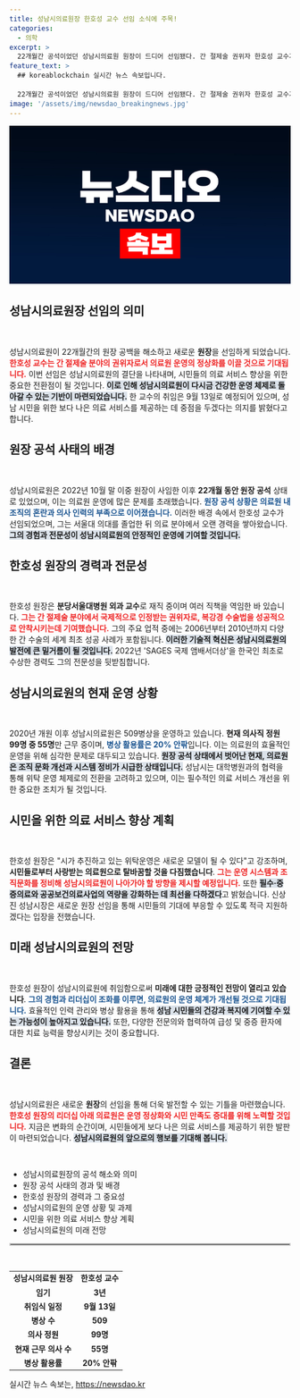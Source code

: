 ```yaml
---
title: 성남시의료원장 한호성 교수 선임 소식에 주목!
categories:
  - 의학
excerpt: >
  22개월간 공석이었던 성남시의료원 원장이 드디어 선임됐다. 간 절제술 권위자 한호성 교수가 취임을 통해 의료원 운영 정상화를 이끌겠다고 선언했다. 시민들의 기대가 높아지는 가운데, 성남시의료원의 미래는 어떻게 변화할까?
feature_text: >
  ## koreablockchain 실시간 뉴스 속보입니다.

  22개월간 공석이었던 성남시의료원 원장이 드디어 선임됐다. 간 절제술 권위자 한호성 교수가 취임을 통해 의료원 운영 정상화를 이끌겠다고 선언했다. 시민들의 기대가 높아지는 가운데, 성남시의료원의 미래는 어떻게 변화할까?
image: '/assets/img/newsdao_breakingnews.jpg'
---
```


<p><img src="/assets/img/newsdao_breakingnews.jpg" alt="koreablockchain 속보" /></p>

<h2 data-ke-size="size26">성남시의료원장 선임의 의미</h2>

<p data-ke-size="size16">&nbsp;</p>

<p>성남시의료원이 22개월간의 원장 공백을 해소하고 새로운 <b>원장</b>을 선임하게 되었습니다. <b><span style="color: #ee2323;">한호성 교수는 간 절제술 분야의 권위자로서 의료원 운영의 정상화를 이끌 것으로 기대됩니다.</span></b> 이번 선임은 성남시의료원의 결단을 나타내며, 시민들의 의료 서비스 향상을 위한 중요한 전환점이 될 것입니다. <b><span style="background-color: #21538527;">이로 인해 성남시의료원이 다시금 건강한 운영 체제로 돌아갈 수 있는 기반이 마련되었습니다.</span></b> 한 교수의 취임은 9월 13일로 예정되어 있으며, 성남 시민을 위한 보다 나은 의료 서비스를 제공하는 데 중점을 두겠다는 의지를 밝혔다고 합니다.</p>

<h2 data-ke-size="size26">원장 공석 사태의 배경</h2>

<p data-ke-size="size16">&nbsp;</p>

<p>성남시의료원은 2022년 10월 말 이중 원장이 사임한 이후 <b>22개월 동안 원장 공석</b> 상태로 있었으며, 이는 의료원 운영에 많은 문제를 초래했습니다. <b><span style="color: #1a5490;">원장 공석 상황은 의료원 내 조직의 혼란과 의사 인력의 부족으로 이어졌습니다.</span></b> 이러한 배경 속에서 한호성 교수가 선임되었으며, 그는 서울대 의대를 졸업한 뒤 의료 분야에서 오랜 경력을 쌓아왔습니다. <b><span style="background-color: #21538527;">그의 경험과 전문성이 성남시의료원의 안정적인 운영에 기여할 것입니다.</span></b></p>

<h2 data-ke-size="size26">한호성 원장의 경력과 전문성</h2>

<p data-ke-size="size16">&nbsp;</p>

<p>한호성 원장은 <b>분당서울대병원 외과 교수</b>로 재직 중이며 여러 직책을 역임한 바 있습니다. <b><span style="color: #ee2323;">그는 간 절제술 분야에서 국제적으로 인정받는 권위자로, 복강경 수술법을 성공적으로 안착시키는데 기여했습니다.</span></b> 그의 주요 업적 중에는 2006년부터 2010년까지 다양한 간 수술의 세계 최초 성공 사례가 포함됩니다. <b><span style="background-color: #21538527;">이러한 기술적 혁신은 성남시의료원의 발전에 큰 밑거름이 될 것입니다.</span></b> 2022년 'SAGES 국제 앰배서더상'을 한국인 최초로 수상한 경력도 그의 전문성을 뒷받침합니다.</p>

<h2 data-ke-size="size26">성남시의료원의 현재 운영 상황</h2>

<p data-ke-size="size16">&nbsp;</p>

<p>2020년 개원 이후 성남시의료원은 509병상을 운영하고 있습니다. <b>현재 의사직 정원 99명 중 55명</b>만 근무 중이며, <b><span style="color: #1a5490;">병상 활용률은 20% 안팎</span></b>입니다. 이는 의료원의 효율적인 운영을 위해 심각한 문제로 대두되고 있습니다. <b><span style="background-color: #21538527;">원장 공석 상태에서 벗어난 현재, 의료원은 조직 문화 개선과 시스템 정비가 시급한 상태입니다.</span></b> 성남시는 대학병원과의 협력을 통해 위탁 운영 체제로의 전환을 고려하고 있으며, 이는 필수적인 의료 서비스 개선을 위한 중요한 조치가 될 것입니다.</p>

<h2 data-ke-size="size26">시민을 위한 의료 서비스 향상 계획</h2>

<p data-ke-size="size16">&nbsp;</p>

<p>한호성 원장은 "시가 추진하고 있는 위탁운영은 새로운 모델이 될 수 있다"고 강조하며, <b>시민들로부터 사랑받는 의료원으로 탈바꿈할 것을 다짐했습니다</b>. <b><span style="color: #ee2323;">그는 운영 시스템과 조직문화를 정비해 성남시의료원이 나아가야 할 방향을 제시할 예정입니다.</span></b> 또한 <b><span style="background-color: #21538527;">필수·중증의료와 공공보건의료사업의 역량을 강화하는 데 최선을 다하겠다</span></b>고 밝혔습니다. 신상진 성남시장은 새로운 원장 선임을 통해 시민들의 기대에 부응할 수 있도록 적극 지원하겠다는 입장을 전했습니다.</p>

<h2 data-ke-size="size26">미래 성남시의료원의 전망</h2>

<p data-ke-size="size16">&nbsp;</p>

<p>한호성 원장이 성남시의료원에 취임함으로써 <b>미래에 대한 긍정적인 전망이 열리고 있습니다</b>. <b><span style="color: #1a5490;">그의 경험과 리더십이 조화를 이루면, 의료원의 운영 체계가 개선될 것으로 기대됩니다.</span></b> 효율적인 인력 관리와 병상 활용을 통해 <b><span style="background-color: #21538527;">성남 시민들의 건강과 복지에 기여할 수 있는 가능성이 높아지고 있습니다.</span></b> 또한, 다양한 전문의와 협력하여 급성 및 중증 환자에 대한 치료 능력을 향상시키는 것이 중요합니다. </p>

<h2 data-ke-size="size26">결론</h2>

<p data-ke-size="size16">&nbsp;</p>

<p>성남시의료원은 새로운 <b>원장</b>의 선임을 통해 더욱 발전할 수 있는 기틀을 마련했습니다. <b><span style="color: #ee2323;">한호성 원장의 리더십 아래 의료원은 운영 정상화와 시민 만족도 증대를 위해 노력할 것입니다.</span></b> 지금은 변화의 순간이며, 시민들에게 보다 나은 의료 서비스를 제공하기 위한 발판이 마련되었습니다. <b><span style="background-color: #21538527;">성남시의료원의 앞으로의 행보를 기대해 봅니다.</span></b> </p>

<p data-ke-size="size16">&nbsp;</p>

<ul>
  <li>성남시의료원장의 공석 해소와 의미</li>
  <li>원장 공석 사태의 경과 및 배경</li>
  <li>한호성 원장의 경력과 그 중요성</li>
  <li>성남시의료원의 운영 상황 및 과제</li>
  <li>시민을 위한 의료 서비스 향상 계획</li>
  <li>성남시의료원의 미래 전망</li>
</ul>

<hr style="border: 2px solid #cccccc;">

<p data-ke-size="size16">&nbsp;</p>

<table>
  <tbody>
    <tr>
      <td style="text-align: center; height: 17px;"><b>성남시의료원 원장</b></td>
      <td style="text-align: center; height: 17px;"><b>한호성 교수</b></td>
    </tr>
    <tr>
      <td style="text-align: center; height: 17px;"><b>임기</b></td>
      <td style="text-align: center; height: 17px;"><b>3년</b></td>
    </tr>
    <tr>
      <td style="text-align: center; height: 17px;"><b>취임식 일정</b></td>
      <td style="text-align: center; height: 17px;"><b>9월 13일</b></td>
    </tr>
    <tr>
      <td style="text-align: center; height: 17px;"><b>병상 수</b></td>
      <td style="text-align: center; height: 17px;"><b>509</b></td>
    </tr>
    <tr>
      <td style="text-align: center; height: 17px;"><b>의사 정원</b></td>
      <td style="text-align: center; height: 17px;"><b>99명</b></td>
    </tr>
    <tr>
      <td style="text-align: center; height: 17px;"><b>현재 근무 의사 수</b></td>
      <td style="text-align: center; height: 17px;"><b>55명</b></td>
    </tr>
    <tr>
      <td style="text-align: center; height: 17px;"><b>병상 활용률</b></td>
      <td style="text-align: center; height: 17px;"><b>20% 안팎</b></td>
    </tr>
  </tbody>
</table>
실시간 뉴스 속보는, <a href="https://newsdao.kr" rel="dofollow">https://newsdao.kr</a>


